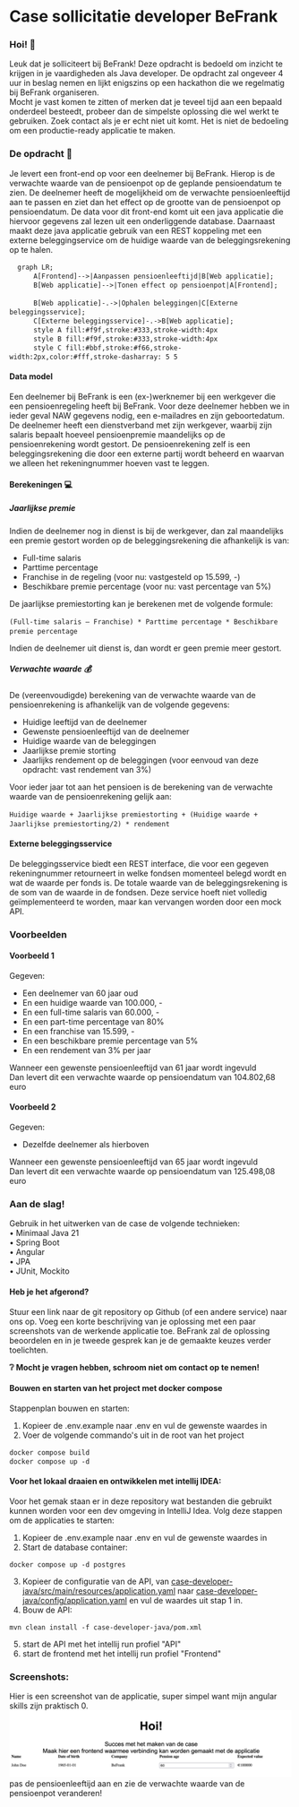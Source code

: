 # Case sollicitatie developer BeFrank
### Hoi! :wave:
Leuk dat je solliciteert bij BeFrank! 
Deze opdracht is bedoeld om inzicht te krijgen in je vaardigheden als Java developer. 
De opdracht zal ongeveer 4 uur in beslag nemen en lijkt enigszins op een hackathon die we regelmatig bij BeFrank organiseren.  
Mocht je vast komen te zitten of merken dat je teveel tijd aan een bepaald onderdeel besteedt, probeer dan de simpelste oplossing die wel werkt te gebruiken. 
Zoek contact als je er echt niet uit komt. Het is niet de bedoeling om een productie-ready applicatie te maken.

### De opdracht :page_facing_up:
Je levert een front-end op voor een deelnemer bij BeFrank. Hierop is de verwachte waarde van de pensioenpot op de geplande pensioendatum te zien. 
De deelnemer heeft de mogelijkheid om de verwachte pensioenleeftijd aan te passen en ziet dan het effect op de grootte van de pensioenpot op pensioendatum. 
De data voor dit front-end komt uit een java applicatie die hiervoor gegevens zal lezen uit een onderliggende database. 
Daarnaast maakt deze java applicatie gebruik van een REST koppeling met een externe beleggingservice om de huidige waarde van de beleggingsrekening op te halen. 

```mermaid
  graph LR;
      A[Frontend]-->|Aanpassen pensioenleeftijd|B[Web applicatie];
      B[Web applicatie]-->|Tonen effect op pensioenpot|A[Frontend];
      
      B[Web applicatie]-.->|Ophalen beleggingen|C[Externe beleggingsservice];
      C[Externe beleggingsservice]-.->B[Web applicatie];
      style A fill:#f9f,stroke:#333,stroke-width:4px
      style B fill:#f9f,stroke:#333,stroke-width:4px
      style C fill:#bbf,stroke:#f66,stroke-width:2px,color:#fff,stroke-dasharray: 5 5
```


#### Data model
Een deelnemer bij BeFrank is een (ex-)werknemer bij een werkgever die een pensioenregeling heeft bij BeFrank.
Voor deze deelnemer hebben we in ieder geval NAW gegevens nodig, een e-mailadres en zijn geboortedatum.
De deelnemer heeft een dienstverband met zijn werkgever, waarbij zijn salaris bepaalt hoeveel pensioenpremie
maandelijks op de pensioenrekening wordt gestort. De pensioenrekening zelf is een beleggingsrekening die door
een externe partij wordt beheerd en waarvan we alleen het rekeningnummer hoeven vast te leggen.

#### Berekeningen :computer:
##### Jaarlijkse premie
Indien de deelnemer nog in dienst is bij de werkgever, dan zal maandelijks een premie gestort worden op de beleggingsrekening die afhankelijk is van:

- Full-time salaris
- Parttime percentage
- Franchise in de regeling (voor nu: vastgesteld op 15.599, -)
- Beschikbare premie percentage (voor nu: vast percentage van 5%)

De jaarlijkse premiestorting kan je berekenen met de volgende formule:

```(Full-time salaris – Franchise) * Parttime percentage * Beschikbare premie percentage```

Indien de deelnemer uit dienst is, dan wordt er geen premie meer gestort.

##### Verwachte waarde :moneybag:
De (vereenvoudigde) berekening van de verwachte waarde van de pensioenrekening is afhankelijk van de
volgende gegevens:
- Huidige leeftijd van de deelnemer
- Gewenste pensioenleeftijd van de deelnemer
- Huidige waarde van de beleggingen
- Jaarlijkse premie storting
- Jaarlijks rendement op de beleggingen (voor eenvoud van deze opdracht: vast rendement van 3%)

Voor ieder jaar tot aan het pensioen is de berekening van de verwachte waarde van de pensioenrekening gelijk aan:

```Huidige waarde + Jaarlijkse premiestorting + (Huidige waarde + Jaarlijkse premiestorting/2) * rendement```


#### Externe beleggingsservice
De beleggingsservice biedt een REST interface, die voor een gegeven rekeningnummer retourneert in welke
fondsen momenteel belegd wordt en wat de waarde per fonds is. De totale waarde van de beleggingsrekening is
de som van de waarde in de fondsen. Deze service hoeft niet volledig geïmplementeerd te worden, maar kan
vervangen worden door een mock API.

### Voorbeelden
#### Voorbeeld 1
Gegeven:
- Een deelnemer van 60 jaar oud
- En een huidige waarde van 100.000, -
- En een full-time salaris van 60.000, -
- En een part-time percentage van 80%
- En een franchise van 15.599, -
- En een beschikbare premie percentage van 5%
- En een rendement van 3% per jaar

Wanneer een gewenste pensioenleeftijd van 61 jaar wordt ingevuld  
Dan levert dit een verwachte waarde op pensioendatum van 104.802,68 euro

#### Voorbeeld 2
Gegeven:
- Dezelfde deelnemer als hierboven

Wanneer een gewenste pensioenleeftijd van 65 jaar wordt ingevuld  
Dan levert dit een verwachte waarde op pensioendatum van 125.498,08 euro

### Aan de slag!
Gebruik in het uitwerken van de case de volgende technieken:  
• Minimaal Java 21  
• Spring Boot  
• Angular  
• JPA  
• JUnit, Mockito

#### Heb je het afgerond?
Stuur een link naar de git repository op Github (of een andere service) naar ons op. Voeg een korte beschrijving van je oplossing met een paar screenshots van de werkende applicatie toe. BeFrank zal de oplossing beoordelen en in je tweede gesprek kan je de gemaakte keuzes verder toelichten.

**:grey_question: Mocht je vragen hebben, schroom niet om contact op te nemen!**

#### Bouwen en starten van het project met docker compose

Stappenplan bouwen en starten:
1. Kopieer de .env.example naar .env en vul de gewenste waardes in
2. Voer de volgende commando's uit in de root van het project
```shell
docker compose build
docker compose up -d
```

#### Voor het lokaal draaien en ontwikkelen met intellij IDEA:

Voor het gemak staan er in deze repository wat bestanden die gebruikt kunnen worden voor een dev omgeving in IntelliJ Idea.
Volg deze stappen om de applicaties te starten:

1. Kopieer de .env.example naar .env en vul de gewenste waardes in
2. Start de database container:
```shell
docker compose up -d postgres
```
3. Kopieer de configuratie van de API, van [case-developer-java/src/main/resources/application.yaml](case-developer-java/src/main/resources/application.yaml) naar [case-developer-java/config/application.yaml](case-developer-java/config/application.yaml) en vul de waardes uit stap 1 in.
4. Bouw de API:
```shell
mvn clean install -f case-developer-java/pom.xml
```
5. start de API met het intellij run profiel "API"
6. start de frontend met het intellij run profiel "Frontend"

### Screenshots:
Hier is een screenshot van de applicatie, super simpel want mijn angular skills zijn praktisch 0.
![image1](./Screenshot.png)
pas de pensioenleeftijd aan en zie de verwachte waarde van de pensioenpot veranderen!

